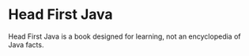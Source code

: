 # Head First Java
Head First Java is a book designed for learning, not an encyclopedia of Java facts.
